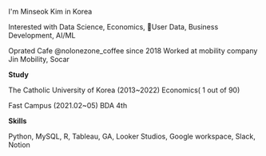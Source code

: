 I'm Minseok Kim in Korea

Interested with Data Science, Economics, User Data, Business Development, AI/ML

Oprated Cafe @nolonezone_coffee since 2018
Worked at mobility company Jin Mobility, Socar

**Study**

The Catholic University of Korea (2013~2022)
  Economics( 1 out of 90)

Fast Campus (2021.02~05)
  BDA 4th

**Skills**

Python, MySQL, R, Tableau, GA, Looker Studios, Google workspace, Slack, Notion
